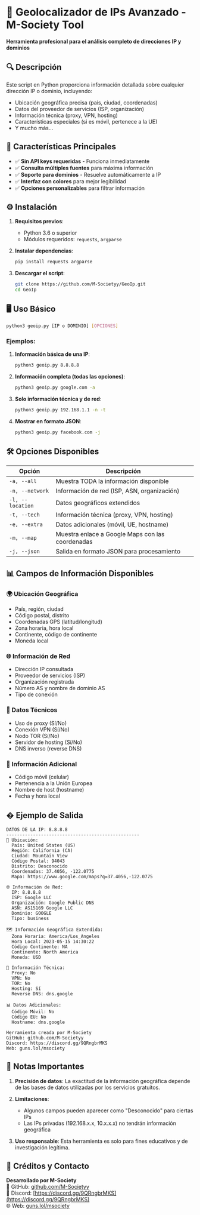 # 📡 Geolocalizador de IPs Avanzado - M-Society Tool

**Herramienta profesional para el análisis completo de direcciones IP y dominios**

## 🔍 Descripción

Este script en Python proporciona información detallada sobre cualquier dirección IP o dominio, incluyendo:
- Ubicación geográfica precisa (país, ciudad, coordenadas)
- Datos del proveedor de servicios (ISP, organización)
- Información técnica (proxy, VPN, hosting)
- Características especiales (si es móvil, pertenece a la UE)
- Y mucho más...

## 🚀 Características Principales

- ✅ **Sin API keys requeridas** - Funciona inmediatamente
- ✅ **Consulta múltiples fuentes** para máxima información
- ✅ **Soporte para dominios** - Resuelve automáticamente a IP
- ✅ **Interfaz con colores** para mejor legibilidad
- ✅ **Opciones personalizables** para filtrar información

## ⚙️ Instalación

1. **Requisitos previos**:
   - Python 3.6 o superior
   - Módulos requeridos: `requests`, `argparse`

2. **Instalar dependencias**:
   ```bash
   pip install requests argparse
   ```

3. **Descargar el script**:
   ```bash
   git clone https://github.com/M-Societyy/GeoIp.git
   cd GeoIp
   ```

## 🖥️ Uso Básico

```bash
python3 geoip.py [IP o DOMINIO] [OPCIONES]
```

### Ejemplos:

1. **Información básica de una IP**:
   ```bash
   python3 geoip.py 8.8.8.8
   ```

2. **Información completa (todas las opciones)**:
   ```bash
   python3 geoip.py google.com -a
   ```

3. **Solo información técnica y de red**:
   ```bash
   python3 geoip.py 192.168.1.1 -n -t
   ```

4. **Mostrar en formato JSON**:
   ```bash
   python3 geoip.py facebook.com -j
   ```

## 🛠️ Opciones Disponibles

| Opción       | Descripción                                      |
|--------------|--------------------------------------------------|
| `-a, --all`  | Muestra TODA la información disponible          |
| `-n, --network` | Información de red (ISP, ASN, organización)    |
| `-l, --location` | Datos geográficos extendidos                   |
| `-t, --tech` | Información técnica (proxy, VPN, hosting)      |
| `-e, --extra` | Datos adicionales (móvil, UE, hostname)       |
| `-m, --map`  | Muestra enlace a Google Maps con las coordenadas|
| `-j, --json` | Salida en formato JSON para procesamiento      |

## 📊 Campos de Información Disponibles

### 🌍 Ubicación Geográfica
- País, región, ciudad
- Código postal, distrito
- Coordenadas GPS (latitud/longitud)
- Zona horaria, hora local
- Continente, código de continente
- Moneda local

### 🌐 Información de Red
- Dirección IP consultada
- Proveedor de servicios (ISP)
- Organización registrada
- Número AS y nombre de dominio AS
- Tipo de conexión

### 🔧 Datos Técnicos
- Uso de proxy (Sí/No)
- Conexión VPN (Sí/No)
- Nodo TOR (Sí/No)
- Servidor de hosting (Sí/No)
- DNS inverso (reverse DNS)

### 📌 Información Adicional
- Código móvil (celular)
- Pertenencia a la Unión Europea
- Nombre de host (hostname)
- Fecha y hora local

## � Ejemplo de Salida

```
DATOS DE LA IP: 8.8.8.8
--------------------------------------------------
📍 Ubicación:
  País: United States (US)
  Región: California (CA)
  Ciudad: Mountain View
  Código Postal: 94043
  Distrito: Desconocido
  Coordenadas: 37.4056, -122.0775
  Mapa: https://www.google.com/maps?q=37.4056,-122.0775

🌐 Información de Red:
  IP: 8.8.8.8
  ISP: Google LLC
  Organización: Google Public DNS
  ASN: AS15169 Google LLC
  Dominio: GOOGLE
  Tipo: business

🗺️ Información Geográfica Extendida:
  Zona Horaria: America/Los_Angeles
  Hora Local: 2023-05-15 14:30:22
  Código Continente: NA
  Continente: North America
  Moneda: USD

🔧 Información Técnica:
  Proxy: No
  VPN: No
  TOR: No
  Hosting: Sí
  Reverse DNS: dns.google

📊 Datos Adicionales:
  Código Móvil: No
  Código EU: No
  Hostname: dns.google

Herramienta creada por M-Society
GitHub: github.com/M-Societyy
Discord: https://discord.gg/9QRngbrMKS
Web: guns.lol/msociety
```

## 📌 Notas Importantes

1. **Precisión de datos**: La exactitud de la información geográfica depende de las bases de datos utilizadas por los servicios gratuitos.

2. **Limitaciones**:
   - Algunos campos pueden aparecer como "Desconocido" para ciertas IPs
   - Las IPs privadas (192.168.x.x, 10.x.x.x) no tendrán información geográfica

3. **Uso responsable**: Esta herramienta es solo para fines educativos y de investigación legítima.

## 🤝 Créditos y Contacto

**Desarrollado por M-Society**  
🔗 GitHub: [github.com/M-Societyy](https://github.com/M-Societyy)  
💬 Discord: [https://discord.gg/9QRngbrMKS](https://discord.gg/9QRngbrMKS)  
🌐 Web: [guns.lol/msociety](https://guns.lol/msociety)  

